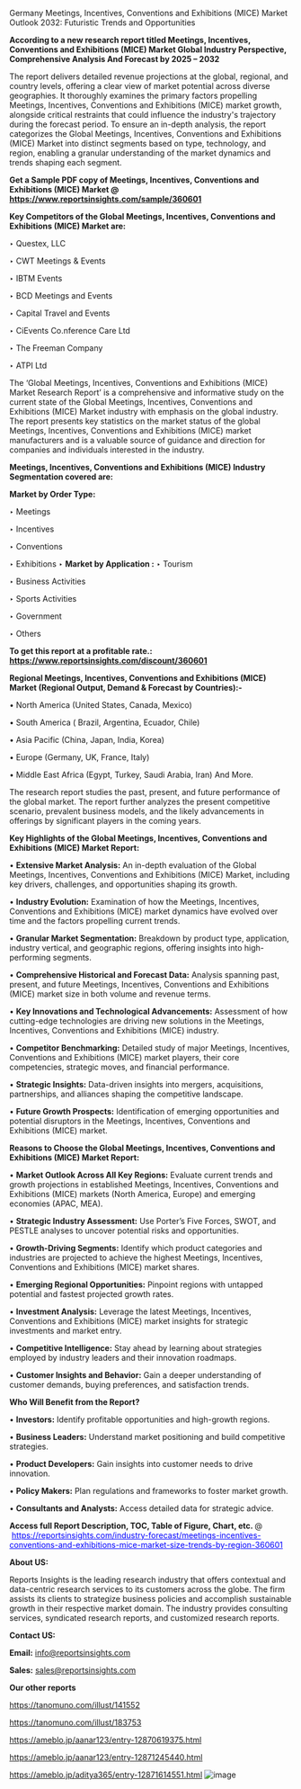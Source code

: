  Germany Meetings, Incentives, Conventions and Exhibitions (MICE) Market Outlook 2032: Futuristic Trends and Opportunities

<strong>According to a new research report titled Meetings, Incentives, Conventions and Exhibitions (MICE) Market Global Industry Perspective, Comprehensive Analysis And Forecast by 2025 – 2032</strong>

The report delivers detailed revenue projections at the global, regional, and country levels, offering a clear view of market potential across diverse geographies. It thoroughly examines the primary factors propelling Meetings, Incentives, Conventions and Exhibitions (MICE) market growth, alongside critical restraints that could influence the industry's trajectory during the forecast period. To ensure an in-depth analysis, the report categorizes the Global Meetings, Incentives, Conventions and Exhibitions (MICE) Market into distinct segments based on type, technology, and region, enabling a granular understanding of the market dynamics and trends shaping each segment.

<strong>Get a Sample PDF copy of Meetings, Incentives, Conventions and Exhibitions (MICE) Market </strong><strong>@<a href=https://www.reportsinsights.com/sample/360601 style=color:#0000ff;> https://www.reportsinsights.com/sample/360601</a></strong></font>

<strong>Key Competitors of the Global Meetings, Incentives, Conventions and Exhibitions (MICE) Market are:</strong>

‣ Questex, LLC

‣ CWT Meetings & Events

‣ IBTM Events

‣ BCD Meetings and Events

‣ Capital Travel and Events

‣ CiEvents
 Co.nference Care Ltd

‣ The Freeman Company

‣ ATPI Ltd

The ‘Global Meetings, Incentives, Conventions and Exhibitions (MICE) Market Research Report’ is a comprehensive and informative study on the current state of the Global Meetings, Incentives, Conventions and Exhibitions (MICE) Market industry with emphasis on the global industry. The report presents key statistics on the market status of the global Meetings, Incentives, Conventions and Exhibitions (MICE) market manufacturers and is a valuable source of guidance and direction for companies and individuals interested in the industry.

<strong>Meetings, Incentives, Conventions and Exhibitions (MICE) Industry Segmentation covered are:</strong>

<strong>Market by Order Type: </strong>

‣ Meetings

‣ Incentives

‣ Conventions

‣ Exhibitions
‣ 
<strong>Market by Application :</strong>
‣ Tourism

‣ Business Activities

‣ Sports Activities

‣ Government

‣ Others

<strong>To get this report at a profitable rate.: <a href=https://www.reportsinsights.com/discount/360601 style=color:#0000ff;>https://www.reportsinsights.com/discount/360601</a></strong></font>

<strong>Regional Meetings, Incentives, Conventions and Exhibitions (MICE) Market (Regional Output, Demand &amp; Forecast by Countries):-</strong>

• North America (United States, Canada, Mexico)

• South America ( Brazil, Argentina, Ecuador, Chile)

• Asia Pacific (China, Japan, India, Korea)

• Europe (Germany, UK, France, Italy)

• Middle East Africa (Egypt, Turkey, Saudi Arabia, Iran) And More.

The research report studies the past, present, and future performance of the global market. The report further analyzes the present competitive scenario, prevalent business models, and the likely advancements in offerings by significant players in the coming years.

<strong>Key Highlights of the Global Meetings, Incentives, Conventions and Exhibitions (MICE) Market Report:</strong>

• <strong>Extensive Market Analysis:</strong> An in-depth evaluation of the Global Meetings, Incentives, Conventions and Exhibitions (MICE) Market, including key drivers, challenges, and opportunities shaping its growth.

• <strong>Industry Evolution:</strong> Examination of how the Meetings, Incentives, Conventions and Exhibitions (MICE) market dynamics have evolved over time and the factors propelling current trends.

• <strong>Granular Market Segmentation:</strong> Breakdown by product type, application, industry vertical, and geographic regions, offering insights into high-performing segments.

• <strong>Comprehensive Historical and Forecast Data:</strong> Analysis spanning past, present, and future Meetings, Incentives, Conventions and Exhibitions (MICE) market size in both volume and revenue terms.

• <strong>Key Innovations and Technological Advancements:</strong> Assessment of how cutting-edge technologies are driving new solutions in the Meetings, Incentives, Conventions and Exhibitions (MICE) industry.

• <strong>Competitor Benchmarking:</strong> Detailed study of major Meetings, Incentives, Conventions and Exhibitions (MICE) market players, their core competencies, strategic moves, and financial performance.

• <strong>Strategic Insights:</strong> Data-driven insights into mergers, acquisitions, partnerships, and alliances shaping the competitive landscape.

• <strong>Future Growth Prospects:</strong> Identification of emerging opportunities and potential disruptors in the Meetings, Incentives, Conventions and Exhibitions (MICE) market.

<strong>Reasons to Choose the Global Meetings, Incentives, Conventions and Exhibitions (MICE) Market Report:</strong>

• <strong>Market Outlook Across All Key Regions:</strong> Evaluate current trends and growth projections in established Meetings, Incentives, Conventions and Exhibitions (MICE) markets (North America, Europe) and emerging economies (APAC, MEA).

• <strong>Strategic Industry Assessment:</strong> Use Porter’s Five Forces, SWOT, and PESTLE analyses to uncover potential risks and opportunities.

• <strong>Growth-Driving Segments:</strong> Identify which product categories and industries are projected to achieve the highest Meetings, Incentives, Conventions and Exhibitions (MICE) market shares.

• <strong>Emerging Regional Opportunities:</strong> Pinpoint regions with untapped potential and fastest projected growth rates.

• <strong>Investment Analysis:</strong> Leverage the latest Meetings, Incentives, Conventions and Exhibitions (MICE) market insights for strategic investments and market entry.

• <strong>Competitive Intelligence:</strong> Stay ahead by learning about strategies employed by industry leaders and their innovation roadmaps.

• <strong>Customer Insights and Behavior:</strong> Gain a deeper understanding of customer demands, buying preferences, and satisfaction trends.

<strong>Who Will Benefit from the Report?</strong>

• <strong>Investors:</strong> Identify profitable opportunities and high-growth regions.

• <strong>Business Leaders:</strong> Understand market positioning and build competitive strategies.

• <strong>Product Developers:</strong> Gain insights into customer needs to drive innovation.

• <strong>Policy Makers:</strong> Plan regulations and frameworks to foster market growth.

• <strong>Consultants and Analysts:</strong> Access detailed data for strategic advice.
</ul>
<strong>Access full Report Description, TOC, Table of Figure, Chart, etc. </strong>@  <a href=https://reportsinsights.com/industry-forecast/meetings-incentives-conventions-and-exhibitions-mice-market-size-trends-by-region-360601 style=color:#0000ff;>https://reportsinsights.com/industry-forecast/meetings-incentives-conventions-and-exhibitions-mice-market-size-trends-by-region-360601</a></font>

<strong><strong>About US</strong>:</strong>

Reports Insights is the leading research industry that offers contextual and data-centric research services to its customers across the globe. The firm assists its clients to strategize business policies and accomplish sustainable growth in their respective market domain. The industry provides consulting services, syndicated research reports, and customized research reports.

<strong>Contact US:</strong>

<p class=""""><b>Email:</b> <a href=mailto:info@reportsinsights.com>info@reportsinsights.com</a></p>
<p class=""""><b>Sales:</b> <a href=mailto:sales@reportsinsights.com>sales@reportsinsights.com</a></p>

<strong>Our other reports</strong>

<a href=https://tanomuno.com/illust/141552>https://tanomuno.com/illust/141552</a>

<a href=https://tanomuno.com/illust/183753>https://tanomuno.com/illust/183753</a>

<a href=https://ameblo.jp/aanar123/entry-12870619375.html>https://ameblo.jp/aanar123/entry-12870619375.html</a>

<a href=https://ameblo.jp/aanar123/entry-12871245440.html>https://ameblo.jp/aanar123/entry-12871245440.html</a>

<a href=https://ameblo.jp/aditya365/entry-12871614551.html>https://ameblo.jp/aditya365/entry-12871614551.html</a>
![image](https://github.com/user-attachments/assets/2890a8fc-3a76-422d-90fd-f62bebd7a0f9)
